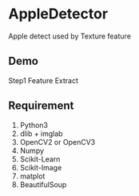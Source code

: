 # AppleDetector
Apple detect used by Texture feature

## Demo  
Step1  Feature Extract



## Requirement  
1. Python3  
2. dlib + imglab  
3. OpenCV2 or OpenCV3  
4. Numpy
5. Scikit-Learn
6. Scikit-Image
7. matplot
8. BeautifulSoup
